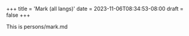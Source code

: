 +++
title = 'Mark (all langs)'
date = 2023-11-06T08:34:53-08:00
draft = false
+++

This is persons/mark.md
